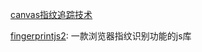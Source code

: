 [canvas指纹追踪技术](https://luodao.me/post/canvas-zhuizhong.html)

[fingerprintjs2](https://github.com/Valve/fingerprintjs2): 一款浏览器指纹识别功能的js库